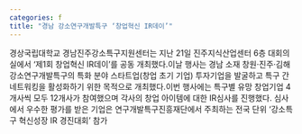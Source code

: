 ```yaml
---
categories: f
title: "경남 강소연구개발특구 ‘창업혁신 IR데이’"
---
```

경상국립대학교 경남진주강소특구지원센터는 지난 21일 진주지식산업센터 6층 대회의실에서 ‘제1회 창업혁신 IR데이’를 공동 개최했다.이날 행사는 경남 소재 창원·진주·김해강소연구개발특구의 특화 분야 스타트업(창업 초기 기업) 투자기업을 발굴하고 특구 간 네트워킹을 활성화하기 위한 목적으로 개최했다.이번 행사에는 특구별 유망 창업기업 4개사씩 모두 12개사가 참여했으며 각사의 창업 아이템에 대한 IR심사를 진행했다. 심사에서 우수한 평가를 받은 기업은 연구개발특구진흥재단에서 주최하는 전국 단위 ‘강소특구 혁신성장 IR 경진대회’ 참가